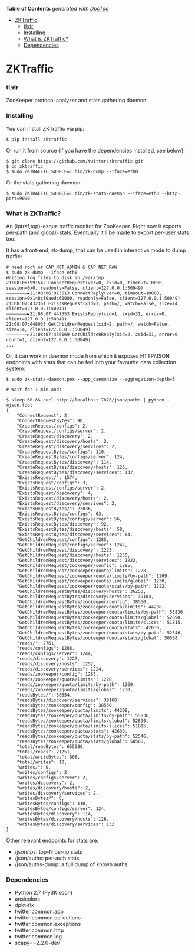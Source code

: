 <!-- START doctoc generated TOC please keep comment here to allow auto update -->
<!-- DON'T EDIT THIS SECTION, INSTEAD RE-RUN doctoc TO UPDATE -->
**Table of Contents**  *generated with [DocToc](http://doctoc.herokuapp.com/)*

- [ZKTraffic](#zktraffic)
    - [tl;dr](#tldr)
    - [Installing](#installing)
    - [What is ZKTraffic?](#what-is-zktraffic)
    - [Dependencies](#dependencies)

<!-- END doctoc generated TOC please keep comment here to allow auto update -->

# ZKTraffic #

### tl;dr ###

ZooKeeper protocol analyzer and stats gathering daemon

### Installing ###

You can install ZKTraffic via pip:

```
$ pip install zktraffic
```

Or run it from source (if you have the dependencies installed, see below):

```
$ git clone https://github.com/twitter/zktraffic.git
$ cd zktraffic
$ sudo ZKTRAFFIC_SOURCE=1 bin/zk-dump --iface=eth0
```

Or the stats gathering daemon:

```
$ sudo ZKTRAFFIC_SOURCE=1 bin/zk-stats-daemon --iface=eth0 --http-port=9090
```

### What is ZKTraffic? ###

An {iptraf,top}-esque traffic monitor for ZooKeeper. Right now it exports
per-path (and global) stats. Eventually it'll be made to export per-user
stats too.

It has a front-end, zk-dump, that can be used in interactive mode to dump traffic:

```
# need root or CAP_NET_ADMIN & CAP_NET_RAW
$ sudo zk-dump --iface eth0
Writing log files to disk in /var/tmp
21:08:05:991542 ConnectRequest(ver=0, zxid=0, timeout=10000, session=0x0, readonly=False, client=127.0.0.1:50049)
————————►21:08:06:013513 ConnectReply(ver=0, timeout=10000, session=0x148cf0aedc60000, readonly=False, client=127.0.0.1:50049)
21:08:07:432361 ExistsRequest(xid=1, path=/, watch=False, size=14, client=127.0.0.1:50049)
————————►21:08:07:447353 ExistsReply(xid=1, zxid=31, error=0, client=127.0.0.1:50049)
21:08:07:448033 GetChildrenRequest(xid=2, path=/, watch=False, size=14, client=127.0.0.1:50049)
————————►21:08:07:456169 GetChildrenReply(xid=2, zxid=31, error=0, count=1, client=127.0.0.1:50049)
...
```

Or, it can work in daemon mode from which it exposes HTTP/JSON endpoints with
stats that can be fed into your favourite data collection system:

```
$ sudo zk-stats-daemon.pex --app_daemonize --aggregation-depth=5

# Wait for 1 min and:

$ sleep 60 && curl http://localhost:7070/json/paths | python -mjson.tool
{
    "ConnectRequest": 2,
    "ConnectRequestBytes": 90,
    "CreateRequest/configs": 2,
    "CreateRequest/configs/server": 2,
    "CreateRequest/discovery": 2,
    "CreateRequest/discovery/hosts": 2,
    "CreateRequest/discovery/services": 2,
    "CreateRequestBytes/configs": 110,
    "CreateRequestBytes/configs/server": 124,
    "CreateRequestBytes/discovery": 114,
    "CreateRequestBytes/discovery/hosts": 126,
    "CreateRequestBytes/discovery/services": 132,
    "ExistsRequest/": 1574,
    "ExistsRequest/configs": 3,
    "ExistsRequest/configs/server": 2,
    "ExistsRequest/discovery": 4,
    "ExistsRequest/discovery/hosts": 2,
    "ExistsRequest/discovery/services": 2,
    "ExistsRequestBytes/": 22036,
    "ExistsRequestBytes/configs": 63,
    "ExistsRequestBytes/configs/server": 56,
    "ExistsRequestBytes/discovery": 92,
    "ExistsRequestBytes/discovery/hosts": 58,
    "ExistsRequestBytes/discovery/services": 64,
    "GetChildrenRequest/configs": 1285,
    "GetChildrenRequest/configs/server": 1242,
    "GetChildrenRequest/discovery": 1223,
    "GetChildrenRequest/discovery/hosts": 1250,
    "GetChildrenRequest/discovery/services": 1222,
    "GetChildrenRequest/zookeeper/config": 1285,
    "GetChildrenRequest/zookeeper/quota/limits": 1228,
    "GetChildrenRequest/zookeeper/quota/limits/by-path": 1269,
    "GetChildrenRequest/zookeeper/quota/limits/global": 1230,
    "GetChildrenRequest/zookeeper/quota/stats/by-path": 1222,
    "GetChildrenRequestBytes/discovery/hosts": 36250,
    "GetChildrenRequestBytes/discovery/services": 39104,
    "GetChildrenRequestBytes/zookeeper/config": 38550,
    "GetChildrenRequestBytes/zookeeper/quota/limits": 44208,
    "GetChildrenRequestBytes/zookeeper/quota/limits/by-path": 55836,
    "GetChildrenRequestBytes/zookeeper/quota/limits/global": 52890,
    "GetChildrenRequestBytes/zookeeper/quota/limits/slices": 51815,
    "GetChildrenRequestBytes/zookeeper/quota/stats": 42630,
    "GetChildrenRequestBytes/zookeeper/quota/stats/by-path": 52546,
    "GetChildrenRequestBytes/zookeeper/quota/stats/global": 50568,
    "reads/": 2761,
    "reads/configs": 1288,
    "reads/configs/server": 1244,
    "reads/discovery": 1227,
    "reads/discovery/hosts": 1252,
    "reads/discovery/services": 1224,
    "reads/zookeeper/config": 1285,
    "reads/zookeeper/quota/limits": 1228,
    "reads/zookeeper/quota/limits/by-path": 1269,
    "reads/zookeeper/quota/limits/global": 1230,
    "readsBytes/": 38654,
    "readsBytes/discovery/services": 39168,
    "readsBytes/zookeeper/config": 38550,
    "readsBytes/zookeeper/quota/limits": 44208,
    "readsBytes/zookeeper/quota/limits/by-path": 55836,
    "readsBytes/zookeeper/quota/limits/global": 52890,
    "readsBytes/zookeeper/quota/limits/slices": 51815,
    "readsBytes/zookeeper/quota/stats": 42630,
    "readsBytes/zookeeper/quota/stats/by-path": 52546,
    "readsBytes/zookeeper/quota/stats/global": 50568,
    "total/readBytes": 655586,
    "total/reads": 21251,
    "total/writeBytes": 606,
    "total/writes": 10,
    "writes/": 0,
    "writes/configs": 2,
    "writes/configs/server": 2,
    "writes/discovery": 2,
    "writes/discovery/hosts": 2,
    "writes/discovery/services": 2,
    "writesBytes/": 0,
    "writesBytes/configs": 110,
    "writesBytes/configs/server": 124,
    "writesBytes/discovery": 114,
    "writesBytes/discovery/hosts": 126,
    "writesBytes/discovery/services": 132
}

```

Other relevant endpoints for stats are:

* /json/ips: top-N per-ip stats
* /json/auths: per-auth stats
* /json/auths-dump: a full dump of known auths


### Dependencies ###
* Python 2.7 (Py3K soon)
* ansicolors
* dpkt-fix
* twitter.common.app
* twitter.common.collections
* twitter.common.exceptions
* twitter.common.http
* twitter.common.log
* scapy==2.2.0-dev
